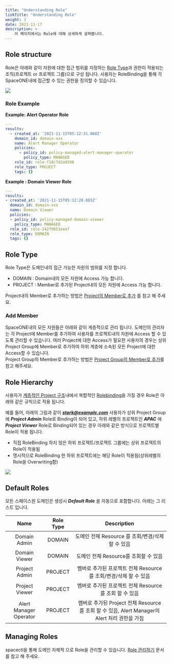 ```yaml
---
title: "Understanding Role"
linkTitle: "Understanding Role"
weight: 3
date: 2021-11-17
description: >
    이 페이지에서는 Role에 대해 상세하게 살펴봅니다.
---
```



## Role structure

Role은 아래와 같이 자원에 대한 접근 범위를 지정하는 [Role Type](/ko/docs/concepts/identity/rbac/understanding-role/#role-type)과 권한이 적용되는 조직(프로젝트 or 프로젝트 그룹)으로 구성 됩니다.
사용자는 RoleBinding을 통해 각 SpaceONE내에 접근할 수 있는 권한을 정의할 수 있습니다. 

![](/ko/docs/concepts/identity/rbac/rbac_img/understanding_role_img01.png)

### Role Example

**Example: Alert Operator Role**

~~~yaml
---
results:
  - created_at: '2021-11-15T05:12:31.060Z'
    domain_id: domain-xxx
    name: Alert Manager Operator
    policies:
      - policy_id: policy-managed-alert-manager-operator
        policy_type: MANAGED
    role_id: role-f18c7d2a9398
    role_type: PROJECT
    tags: {}
~~~
**Example : Domain Viewer Role**

~~~yaml
---
results:
- created_at: '2021-11-15T05:12:28.865Z'
  domain_id: domain-xxx
  name: Domain Viewer
  policies:
  - policy_id: policy-managed-domain-viewer
    policy_type: MANAGED
  role_id: role-242f9851eee7
  role_type: DOMAIN
  tags: {}
~~~


## Role Type

Role Type은 도메인내의 접근 가능한 자원의 범위를 지정 합니다. 
- DOMAIN : Domain내의 모든 자원에 Access 가능 합니다. 
- PROJECT : Member로 추가된 Project내의 모든 자원에 Access 가능 합니다.

Project내의 Member로 추가하는 방법은 [Project의 Member로 추가](/ko/docs/guides/project/project_management/) 를 참고 해 주세요.

### Add Member

SpaceONE내의 모든 자원들은 아래와 같이 계층적으로 관리 됩니다. 
도메인의 관리자는 각 Project에 Member를 추가하여 사용자를 프로젝트내의 자원에 Access 할 수 있도록 관리할 수 있습니다.
여러 Project에 대한 Access가 필요한 사용자의 경우는 상위 Project Group에 Member로 추가하여 하위 계층에 소속된 모든 Project에 대한 Access할 수 있습니다.  
Project Group의 Member로 추가하는 방법은 [Project Group의 Member로 추가](/ko/docs/guides/project/project_group_management/)를 참고 해주세요. 


## Role Hierarchy

사용자가 [계층적인 Project 구조](/ko/docs/concepts/identity/rbac/#organization)내에서 복합적인 [Rolebinding](/ko/docs/concepts/identity/rbac/#how-rbac-works)을 가질 경우 
Role은 아래와 같은 규칙으로 적용 됩니다.

예를 들어, 아래의 그림과 같이 _**stark@example.com**_ 사용자가 상위 Project Group에 _**Project Admin**_ Role로 Binding이 되어 있고, 하위 레벨의 프로젝트인 _**APAC**_ 에 _**Project Viewer**_ Role로 Binding되어 있는 경우
아래와 같은 방식으로 프로젝트별 Role이 적용 됩니다. 

- 직접 RoleBinding 하지 않은 하위 프로젝트/프로젝트 그룹에는 상위 프로젝트의 Role이 적용됨
- 명시적으로 RoleBinding 한 하위 프로젝트에는 해당 Role이 적용됨(상위레벨의 Role을 Overwriting함)


![](/ko/docs/concepts/identity/rbac/rbac_img/rbac_concept_img04.png)


## Default Roles

모든 스페이스원 도메인은 생성시 _**Default Role**_ 을 자동으로 포함합니다. 아래는 그 리스트 입니다. 

|          Name          | Role Type |                               Description                               |
|:----------------------:|:---------:|:-----------------------------------------------------------------------:|
|      Domain Admin      |  DOMAIN   |                    도메인 전체 Resource 를 조회/변경/삭제 할 수 있음                    |
|     Domain Viewer      |  DOMAIN   |                        도메인 전체 Resource를 조회할 수 있음                        |
|     Project Admin      |  PROJECT  |               멤버로 추가된 프로젝트 전체 Resource 를 조회/변경/삭제 할 수 있음                |
|     Project Viewer     |  PROJECT  |                  멤버로 추가된 프로젝트 전체 Resource 를 조회 할 수 있음                   |
| Alert Manager Operator |  PROJECT  | 멤버로 추가된 Project 전체 Resource 를 조회 할 수 있음, Alert Manager의 Alert 처리 권한을 가짐 |

## Managing Roles

spacectl을 통해 도메인 자체적 으로 Role을 관리할 수 있습니다.
[Role 관리하기](/ko/docs/guides/advanced/spaceone_cli/managing_role_policy/) 문서를 참고 해 주세요.




